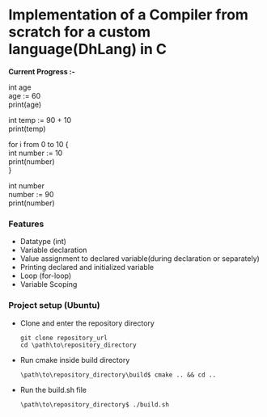 # Implementation of a Compiler from scratch for a custom language(DhLang) in C

**Current Progress :-**

int  age</br>
age := 60</br>
print(age)

int temp := 90 + 10</br>
print(temp)


for i from 0 to 10 {</br>
        int number := 10</br>
        print(number)</br>
}

int number</br>
number := 90</br>
print(number)</br>

### Features
- Datatype (int)
- Variable declaration
- Value assignment to declared variable(during declaration or separately)
- Printing declared and initialized variable
- Loop (for-loop)
- Variable Scoping






### Project setup (Ubuntu)
- Clone and enter the repository directory
  ```
  git clone repository_url
  cd \path\to\repository_directory
  ```
- Run cmake inside build directory
  ```
  \path\to\repository_directory\build$ cmake .. && cd ..
  ```
- Run the build.sh file
  ```
  \path\to\repository_directory$ ./build.sh
  ```
